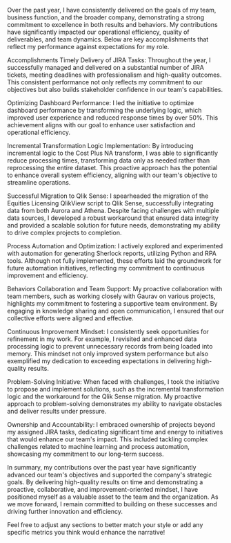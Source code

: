 Over the past year, I have consistently delivered on the goals of my team, business function, and the broader company, demonstrating a strong commitment to excellence in both results and behaviors. My contributions have significantly impacted our operational efficiency, quality of deliverables, and team dynamics. Below are key accomplishments that reflect my performance against expectations for my role.

Accomplishments
Timely Delivery of JIRA Tasks: Throughout the year, I successfully managed and delivered on a substantial number of JIRA tickets, meeting deadlines with professionalism and high-quality outcomes. This consistent performance not only reflects my commitment to our objectives but also builds stakeholder confidence in our team's capabilities.

Optimizing Dashboard Performance: I led the initiative to optimize dashboard performance by transforming the underlying logic, which improved user experience and reduced response times by over 50%. This achievement aligns with our goal to enhance user satisfaction and operational efficiency.

Incremental Transformation Logic Implementation: By introducing incremental logic to the Cost Plus NA transform, I was able to significantly reduce processing times, transforming data only as needed rather than reprocessing the entire dataset. This proactive approach has the potential to enhance overall system efficiency, aligning with our team's objective to streamline operations.

Successful Migration to Qlik Sense: I spearheaded the migration of the Equities Licensing QlikView script to Qlik Sense, successfully integrating data from both Aurora and Athena. Despite facing challenges with multiple data sources, I developed a robust workaround that ensured data integrity and provided a scalable solution for future needs, demonstrating my ability to drive complex projects to completion.

Process Automation and Optimization: I actively explored and experimented with automation for generating Sherlock reports, utilizing Python and RPA tools. Although not fully implemented, these efforts laid the groundwork for future automation initiatives, reflecting my commitment to continuous improvement and efficiency.

Behaviors
Collaboration and Team Support: My proactive collaboration with team members, such as working closely with Gaurav on various projects, highlights my commitment to fostering a supportive team environment. By engaging in knowledge sharing and open communication, I ensured that our collective efforts were aligned and effective.

Continuous Improvement Mindset: I consistently seek opportunities for refinement in my work. For example, I revisited and enhanced data processing logic to prevent unnecessary records from being loaded into memory. This mindset not only improved system performance but also exemplified my dedication to exceeding expectations in delivering high-quality results.

Problem-Solving Initiative: When faced with challenges, I took the initiative to propose and implement solutions, such as the incremental transformation logic and the workaround for the Qlik Sense migration. My proactive approach to problem-solving demonstrates my ability to navigate obstacles and deliver results under pressure.

Ownership and Accountability: I embraced ownership of projects beyond my assigned JIRA tasks, dedicating significant time and energy to initiatives that would enhance our team's impact. This included tackling complex challenges related to machine learning and process automation, showcasing my commitment to our long-term success.

In summary, my contributions over the past year have significantly advanced our team's objectives and supported the company's strategic goals. By delivering high-quality results on time and demonstrating a proactive, collaborative, and improvement-oriented mindset, I have positioned myself as a valuable asset to the team and the organization. As we move forward, I remain committed to building on these successes and driving further innovation and efficiency.

Feel free to adjust any sections to better match your style or add any specific metrics you think would enhance the narrative!
